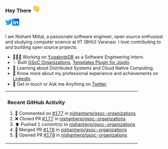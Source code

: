 ### Hey There <img src="./assets/wave.gif" width="25px">
<a href="http://urls.nishantwrp.com/github-to-twitter" target="_blank">
  <img align="left" alt="Nishant's Twitter" width="22px" src="./assets/twitter.svg" />
</a>
<a href="http://urls.nishantwrp.com/github-to-linkedin" target="_blank">
  <img align="left" alt="Nishant's LinkedIn" width="22px" src="./assets/linkedin.svg" />
</a>
<a href="http://urls.nishantwrp.com/github-to-site" target="_blank">
  <img align="left" alt="Nishant's Site" width="22px" src="./assets/globe.svg" />
</a>
<br /><br />

I am Nishant Mittal, a passionate software engineer, open source enthusiast and studying computer science at IIT (BHU) Varanasi. I love contributing to and building open source projects.

- 👨🏽‍💻 Working on [YugabyteDB](https://www.github.com/yugabyte) as a Software Engineering Intern.
- ✨ Built [GSoC Organizations](https://www.gsocorganizations.dev/), [Templates Plugin for Joplin](https://github.com/joplin/plugin-templates).
- 🌱 Learning about Distributed Systems and Cloud Native Computing.
- 🚀 Know more about my professional experience and achievements on [LinkedIn](http://urls.nishantwrp.com/github-to-linkedin).
- 💬 Get in touch or Ask me Anything on [Twitter](http://urls.nishantwrp.com/github-to-twitter).

<table><tr>
  
<td valign="top" width="100%">

### Recent GitHub Activity
<!--RECENT_ACTIVITY:start-->
1. 💬 Commented on [#177](https://github.com/nishantwrp/gsoc-organizations/pull/177#issuecomment-2978193671) in [nishantwrp/gsoc-organizations](https://github.com/nishantwrp/gsoc-organizations)<br>
2. ❌ Closed PR [#177](https://github.com/nishantwrp/gsoc-organizations/pull/177) in [nishantwrp/gsoc-organizations](https://github.com/nishantwrp/gsoc-organizations)<br>
3. ⬆️ Pushed 1 commit(s) to [nishantwrp/gsoc-organizations](https://github.com/nishantwrp/gsoc-organizations)<br>
4. 🎉 Merged PR [#178](https://github.com/nishantwrp/gsoc-organizations/pull/178) in [nishantwrp/gsoc-organizations](https://github.com/nishantwrp/gsoc-organizations)<br>
5. 💪 Opened PR [#178](https://github.com/nishantwrp/gsoc-organizations/pull/178) in [nishantwrp/gsoc-organizations](https://github.com/nishantwrp/gsoc-organizations)<br>
<!--RECENT_ACTIVITY:end-->

</td>
</tr></table>
